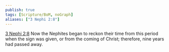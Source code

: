 ```yaml
---
publish: true
tags: [Scripture/BoM, noGraph]
aliases: ["3 Nephi 2:8"]
---
```

[3 Nephi 2:8](https://churchofjesuschrist.org/study/scriptures/bofm/3-ne/2?lang=eng&id=p8#p8) Now the Nephites began to reckon their time from this period when the sign was given, or from the coming of Christ; therefore, nine years had passed away.
